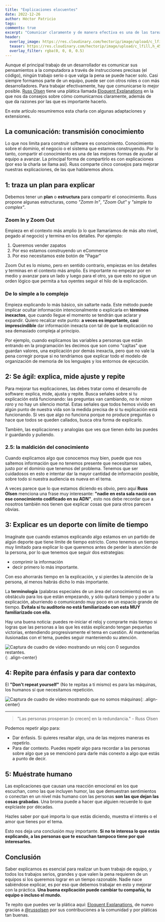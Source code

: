 ```yaml
---
title: "Explicaciones elocuentes"
date: 2022-12-26
author: Héctor Patricio
tags:
comments: true
excerpt: "Comunicar claramente y de manera efectiva es una de las tareas más importantes de los desarrolladores. Hablemos de las técnicas que puedes seguir para mejorar en este aspecto."
header:
  overlay_image: https://res.cloudinary.com/hectorip/image/upload/c_lfill,h_450,w_1200/v1671858924/ryan-baker-VgROGebCi80-unsplash_p2jzj3.jpg
  teaser: https://res.cloudinary.com/hectorip/image/upload/c_lfill,h_450,w_1200/v1671858924/ryan-baker-VgROGebCi80-unsplash_p2jzj3.jpg
  overlay_filter: rgba(0, 0, 0, 0.5)
---
```


Aunque el principal trabajo de un desarrollador es comunicar sus pensamientos a la computadora a través de instrucciones precisas (el código), ningún trabajo serio o que valga la pena se puede hacer solo. Casi siempre formamos parte de un equipo, puede ser con otros roles o con más desarrolladores. Para trabajar efectivamente, hay que comunicarse lo mejor posible. [Russ Olsen](https://blog.thedojo.mx/2021/07/14/desarrolladores-de-los-que-puedes-aprender-russ-olsen.html) tiene una plática llamada [Eloquent Explanations](https://www.youtube.com/watch?v=80EE4mZmp3A) en la que nos da consejos sobre cómo comunicarnos claramente, además de que da razones por las que es importante hacerlo.

En este artículo resumiremos esta charla con algunas adaptaciones y extensiones.

## La comunicación: transmisión conocimiento

Lo que nos limita para construir software es conocimiento. Conocimiento sobre el dominio, el negocio o el sistema que estamos construyendo. Por lo tanto, compartir el conocimiento es una de las mejores formas de ayudar al equipo a avanzar. La principal forma de compartirlo es con explicaciones (por eso la charla se llama así). Russ comparte cinco consejos para mejorar nuestras explicaciones, de las que hablaremos ahora.

## 1: traza un plan para explicar

Debemos tener un **plan** o **estructura** para compartir el conocimiento. Russ propone algunas estructuras, como _"Zomm In"_, _"Zoom Out"_ y _"simple to complex"_.

### Zoom In y Zoom Out

Empieza en el contexto más amplio (o lo que llamaríamos de más alto nivel, pegado al negocio) y termina en los detalles. Por ejemplo:

1. Queremos vender zapatos
2. Por eso estamos construyendo un eCommerce
3. Por eso necesitamos este botón de "Pagar"

Zoom Out es lo mismo, pero en sentido contrario, empiezas en los detalles y terminas en el contexto más amplio. Es importante no empezar por en medio y avanzar para un lado y luego para el otro, ya que esto no sigue un orden lógico que permita a tus oyentes seguir el hilo de la explicación.

### De lo simple a lo complejo

Empieza explicando lo más básico, sin saltarte nada. Este método puede implicar ocultar información intencionalmente o explicarla en **términos inexactos**, que cuando llegue el momento se tendrán que aclarar y expandir. Quiero recalcar este punto: **a veces es importante, casi imprescindible** dar información inexacta con tal de que la explicación no sea demasiado compleja al principio.

Por ejemplo, cuando explicamos las variables a personas que están entrando en la programación les decimos que son como "cajitas" que guardan valores, una explicación por demás inexacta, pero que no vale la pena corregir porque si no  tendríamos que explicar todo el modelo de organización de memoria de los lenguajes y los entornos de ejecución.

## 2: Se ágil: explica, mide ajuste y repite

Para mejorar tus explicaciones, las debes tratar como el desarrollo de software: explica, mide, ajusta y repite. Busca señales sobre si tu explicación está funcionando: las preguntas van cambiando, _no te miran raro_ y no hay un silencio mortal. Estas señales que todos hemos vivido en algún punto de nuestra vida son la medida precisa de si tu explicación está funcionando. Si ves que algo no funciona porque no produce preguntas o hace que todos se queden callados, busca otra forma de explicarlo.

También, las explicaciones y analogías que ves que tienen éxito las puedes ir guardando y puliendo.

### 2.5: la maldición del conocimiento

Cuando explicamos algo que conocemos muy bien, puede que nos saltemos información que no tenemos presente que necesitamos sabes, justo por el dominio que tenemos del problema. Tenemos que ser cuidadosos en esto e intentar dar la mayor cantidad de información posible, sobre todo si nuestra audiencia es nueva en el tema.

A veces parece que lo que estamos diciendo es obvio, pero aquí **Russ Olsen** menciona una frase muy interesante: **"nadie en esta sala nació con ese conocimiento codificado en su ADN"**, esto nos debe recordar que a nosotros también nos tienen que explicar cosas que para otros parecen obvias.

## 3: Explicar es un deporte con límite de tiempo

Imagínate que cuando estamos explicando algo estamos en un partido de algún deporte que tiene límite de tiempo estricto. Como tenemos un tiempo muy limitado para explicar lo que queremos antes de perder la atención de la persona, por lo que tenemos que seguir dos estrategias:

- comprimir la información
- decir primero lo más importante.

Con eso ahorrarás tiempo en la explicación, y si pierdes la atención de la persona, al menos habrás dicho lo más importante.

La **terminología** (palabras especiales de un área del conocimiento) es un obstáculo para los que están empezando, y sólo quitará tiempo y poder a tu explicación, aburriendo o comunicando muy poco en un espacio grande de tiempo. **Evítala si tu auditorio no está familiarizado con esta MUY familiarizado con ella.**

Hay una buena noticia: puedes re-iniciar el reloj y comprarte más tiempo si logras que las personas a las que les estás explicando tengan pequeñas victorias, entendiendo progresivamente el tema en cuestión. Al mantenerlas ilusionadas con el tema, puedes seguir manteniendo su atención.

![Captura de cuadro de video mostrando un reloj con 0 segundos restantes.](https://res.cloudinary.com/hectorip/image/upload/c_scale,w_800/v1672066869/russ_oo_rjxxdl.jpg){: .align-center}

## 4: Repite para énfasis y para dar contexto

El **"Don't repeat yourself"** (No te repitas a ti mismo) es para las máquinas, los humanos sí que necesitamos repetición.

![Captura de cuadro de video mostrando que no somos máquinas](https://res.cloudinary.com/hectorip/image/upload/c_scale,w_800/v1672066971/E5_hHP9WEAENUF2_homosz.jpg){: .align-center}

---

> "Las personas prosperan [o crecen] en la redundancia." - Russ Olsen

Podemos repetir algo para:

- Dar énfasis. Si quieres resaltar algo, una de las mejores maneras es repetirlo.
- Para dar contexto. Puedes repetir algo para recordar a las personas sobre algo que ya se mencionó para darle más conexto a algo que estás a punto de decir.

## 5: Muéstrate humano

Las explicaciones que causan una reacción emocional en los que escuchan, como las que incluyen humor, las que demuestran sentimientos o conectan en un nivel más humano con las personas **son las que dejan las cosas grabadas**. Una broma puede a hacer que alguien recuerde lo que explciaste por décadas.

Hazles saber por qué importa lo que estás diciendo, muestra el interés o el amor que tienes por el tema.

Esto nos deja una conclusión muy importante. **Si no te interesa lo que estás explicando, a las personas que te escuchan tampoco tiene por qué interesarles.**

## Conclusión

Saber explicarnos es esencial para realizar un buen trabajo de equipo, y todos los trabajos serios, grandes y que valen la pena requieren de un equipos si los queremos lograr en un tiempo razonable. Nadie nace sabiéndose explicar, es por eso que debemos trabajar en esto y mejorar con la práctica. **Una buena explicación puede cambiar tu compañía, tu equipo o incluso el mundo.**

Te repito que puedes ver la plática aquí: [Eloquent Explanations](https://www.youtube.com/watch?v=80EE4mZmp3A), de nuevo gracias a [@russolsen]() por sus contribuciones a la comunidad y por pláticas tan buenas.
